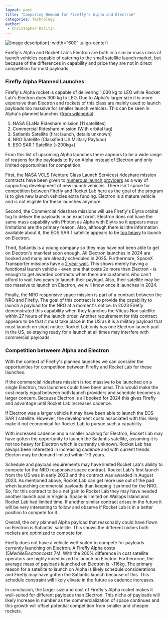 ```yaml
---
layout: post
title: "Comparing Demand for Firefly's Alpha and Electron"
categories: Technology
author:
 - Christopher Kalitin
---
```

<head>
    <meta property="og:image" content="{{site.url}}/assets/images/firefly-vs-rocketlab/alpha-launch-1.jpg">
</head>

![Image description]({{site.url}}/assets/images/firefly-vs-rocketlab/alpha-launch-1.jpg){: width="600" .align-center}

Firefly's Alpha and Rocket Lab's Electron are both in a similar mass class of launch vehicles capable of catering to the small satellite launch market, but because of the differences in capability and price they are not in direct competition for most payloads.

### <b>Firefly Alpha Planned Launches</b>

Firefly's Alpha rocket is capable of delivering 1,030 kg to LEO while Rocket Lab's Electron does 300 kg to LEO. Due to Alpha's larger size it is more expensive than Electron and rockets of this class are mainly used to launch payloads too massive for smaller launch vehicles. This can be seen in Alpha's planned launches (<a href="https://en.wikipedia.org/wiki/Firefly_Alpha#cite_note-39">from wikipedia</a>).

1. NASA ELaNa Rideshare mission (11 satellites)
2. Commercial Rideshare mission (With orbital tug)
3. Satlantis Satellite (first launch, details unknown)
4. NRO Satellite (Classified US Military Payload)
5. ESO SAR 1 Satellite (~200kg+)

From this list of upcoming Alpha launches there appears to be a wide range of reasons for the payloads to fly on Alpha instead of Electron and only limited opportunities for competition.

First, the NASA VCLS (Venture Class Launch Services) rideshare mission contracts have been given to <a href="https://spacenews.com/three-companies-win-nasa-small-launch-contracts/">numerous launch providers</a> as a way of supporting development of new launch vehicles. There isn't space for competition between Firefly and Rocket Lab here as the goal of the program is to give new launch vehicles extra funding. Electron is a mature vehicle and is not eligible for these launches anymore.

Second, the Commercial rideshare missions will use Firefly's Elytra orbital tug to deliver the payloads in an exact orbit. Electron does not have the same mass capability with Photon as Alpha with Elytra so it appears mass limitations are the primary reason. Also, although there is little information available about it, the EOS SAR 1 satellite appears to be <a href="https://en.wikipedia.org/wiki/EOS_SAT-1">too heavy</a> to launch on Electron.

Third, Satlantis is a young company so they may have not been able to get on Electron's manifest soon enough. All Electron launches in 2024 are booked and many are already scheduled in 2025. Furthermore, SpaceX Transporter missions have a <a href="https://x.com/SpaceEquities/status/1757826079337615727?s=20">2 year wait</a>. This shows merely having a functional launch vehicle - even one that costs 2x more than Electron - is enough to get awarded contracts when there are customers who can't afford to wait two years to launch their payload. Also, their satellite may be too massive to launch on Electron, we will know once it launches in 2024.

Finally, the NRO responsive space mission is part of a contract between the NRO and Firefly. The goal of this contract is to provide the capability to launch a payload for the NRO at a moment's notice. In 2023 Firefly demonstrated this capability when they launches the Vitcus Nox satellite within 27 hours of the launch order. Another requirement for this contract appears to be that it must take place in the US as it is a military payload that must launch on short notice. Rocket Lab only has one Electron launch pad in the US, so staying ready for a launch at all times may interfere with commercial payloads.

### <b>Competition betweem Alpha and Electron</b>

With the context of Firefly's planned launches we can consider the opportunities for competition between Firefly and Rocket Lab for these launches. 

If the commercial rideshare mission is too massive to be launched on a single Electron, two launches could have been used. This would make the cost nearly equal between both launch providers and schedule becomes a larger concern. Because Electron is all booked for 2024 this gives Firefly and advantage until Rocket Lab increases cadence.

If Electron was a larger vehicle it may have been able to launch the EOS SAR 1 satellite. However, the development costs associated with this likely make it not economical for Rocket Lab to pursue such a capability.

With increased cadence and a smaller backlog for Electron, Rocket Lab may have gotten the opportunity to launch the Satlantis satellite, assuming it is not too heavy for Electron which is currently unknown. Rocket Lab has always been interested in increasing cadence and with current trends Electon may be demand limited within 1-3 years.

Schedule and payload requirements may have limited Rocket Lab's ability to compete for the NRO responsive space contract. Rocket Lab's first launch from the US was in early 2023 and the contract was awarded in August 2023. As mentioned above, Rocket Lab can get more use out of the pad when launching commercial payloads than keeping it primed for the NRO. So, for this contract to be a net gain to Rocket Lab they may have needed another launch pad in Virginia. Space is limited on Wallops Island and Rocket Lab had limited time. If another similar contract arises in the future it will be very interesting to follow and observe if Rocket Lab is in a better position to compete for it.

Overall, the only planned Alpha payload that reasonably could have flown on Electron is Satlantis' satellite. This shows the different niches both rockets are optimized to compete for.

Firefly does not have a vehicle well-suited to compete for payloads currently launching on Electron. A Firefly Alpha costs $15M while Electron costs ~$7M. With the 200% difference in cost satellite operators are highly incentivized to launch on Electon. Furthermroe, the average mass of payloads launched on Electron is ~116kg. The primary reason for a satellite to launch on Alpha is likely schedule considerations and Firefly may have gotten the Satlantis launch because of this. This schedule constraint will likely elivate in the future as cadence increases.

In conclusion, the larger size and cost of Firefly's Alpha rocket makes it well-suited for different payloads than Electron. This niche of payloads will likely increase in number as the commercialization of space continues and this growth will offset potential competition from smaller and cheaper rockets.